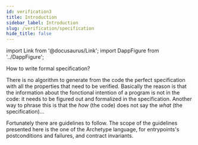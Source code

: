 ```yaml
---
id: verification3
title: Introduction
sidebar_label: Introduction
slug: /verification/specification
hide_title: false
---
```

import Link from '@docusaurus/Link';
import DappFigure from '../DappFigure';

How to write formal specification?

There is no algorithm to generate from the code the perfect specification with all the properties that need to be verified. Basically the reason is that the information about the fonctional intention of a program is not in the code: it needs to be figured out and formalized in the specification. Another way to phrase this is that the *how* (the code) does not say the *what* (the specification)...

Fortunately there are guidelines to follow. The scope of the guidelines presented here is the one of the <Link to='/docs/verification/tools#archetype'>Archetype</Link> language, for entrypoints's postconditions and failures, and contract invariants.

<DappFigure img='specification.svg' width='30%' />
